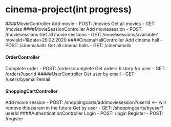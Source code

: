  # cinema-project(**int progress**)
 
 ####MovieController
 Add movie - POST: /movies
 Get all movies - GET: /movies
 ####MovieSessionController
 Add moviesession - POST: /moviesessions
 Get all movie sessions - GET: /moviesessions/available?movieId=1&date=29.02.2020
 ####CinemaHallController
 Add cinema hall - POST: /cinemahalls
 Get all cinema halls - GET: /cinemahalls
#### OrderController
 Complete order - POST: /orders/complete
 Get orders history for user - GET: /orders?userId
 #####UserController
 Get user by email - GET: /users/byemail?email
#### ShoppingCartController
 Add movie session - POST: /shoppingcarts/addmoviesession?userId <— will remove this param in the future
 Get by user - GET: /shoppingcarts/byuser?userId
 ####AuthenticationController
 Login - POST: /login
 Register - POST: /register

